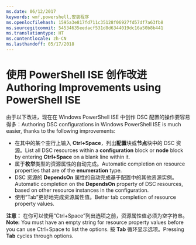 ```yaml
---
ms.date: 06/12/2017
keywords: wmf,powershell,安装程序
ms.openlocfilehash: 1595a3e817fd711c35128f06927fd57df7a63fb8
ms.sourcegitcommit: 54534635eedacf531d8d6344019dc16a50b8b441
ms.translationtype: HT
ms.contentlocale: zh-CN
ms.lasthandoff: 05/17/2018
---
```

# <a name="authoring-improvements-using-powershell-ise"></a><span data-ttu-id="b43e0-102">使用 PowerShell ISE 创作改进</span><span class="sxs-lookup"><span data-stu-id="b43e0-102">Authoring Improvements using PowerShell ISE</span></span>

<span data-ttu-id="b43e0-103">由于以下改进，现在在 Windows PowerShell ISE 中创作 DSC 配置的操作要容易得多：</span><span class="sxs-lookup"><span data-stu-id="b43e0-103">Authoring DSC configurations in Windows PowerShell ISE is much easier, thanks to the following improvements:</span></span>

- <span data-ttu-id="b43e0-104">在其中的某个空行上输入 **Ctrl+Space**，列出**配置**块或**节点**块中的 DSC 资源。</span><span class="sxs-lookup"><span data-stu-id="b43e0-104">List all DSC resources within a **configuration** block or **node** block by entering **Ctrl+Space** on a blank line within it.</span></span>
- <span data-ttu-id="b43e0-105">属于**枚举**类型的资源属性的自动完成。</span><span class="sxs-lookup"><span data-stu-id="b43e0-105">Automatic completion on resource properties that are of the **enumeration** type.</span></span>
- <span data-ttu-id="b43e0-106">DSC 资源的 **DependsOn** 属性的自动完成基于配置中的其他资源实例。</span><span class="sxs-lookup"><span data-stu-id="b43e0-106">Automatic completion on the **DependsOn** property of DSC resources, based on other resource instances in the configuration.</span></span>
- <span data-ttu-id="b43e0-107">使用“Tab”更好地完成资源属性值。</span><span class="sxs-lookup"><span data-stu-id="b43e0-107">Better tab completion of resource property values.</span></span>

<span data-ttu-id="b43e0-108">**注意：** 在你可以使用“Ctrl+Space”列出选项之前，资源属性值必须为空字符串。</span><span class="sxs-lookup"><span data-stu-id="b43e0-108">**Note:** You must have an empty string for resource property values before you can use Ctrl+Space to list the options.</span></span> <span data-ttu-id="b43e0-109">按 **Tab** 循环显示选项。</span><span class="sxs-lookup"><span data-stu-id="b43e0-109">Pressing **Tab** cycles through options.</span></span>
